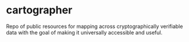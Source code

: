 # cartographer

Repo of public resources for mapping across cryptographically verifiable data with the goal of making it universally accessible and useful.
